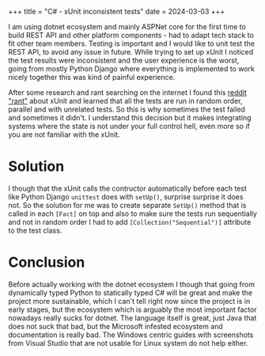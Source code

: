 +++
title = "C# - xUnit inconsistent tests"
date = 2024-03-03
+++

I am using dotnet ecosystem and mainly ASPNet core for the first time to build REST API and other platform components - had to adapt tech stack to fit other team members. Testing is important and I would like to unit test the REST API, to avoid any issue in future. While trying to set up xUnit I noticed the test results were inconsistent and the user experience is the worst, going from mostly Python Django where everything is implemented to work nicely together this was kind of painful experience.

After some research and rant searching on the internet I found this [reddit "rant"](https://www.reddit.com/r/dotnet/comments/enijsk/why_i_no_longer_use_xunit/) about xUnit and learned that all the tests are run in random order, parallel and with unrelated tests. So this is why sometimes the test failed and sometimes it didn't. I understand this decision but it makes integrating systems where the state is not under your full control hell, even more so if you are not familiar with the xUnit.

# Solution

I though that the xUnit calls the contructor automatically before each test like Python Django `unittest` does with `setUp()`, surprise surprise it does not. So the solution for me was to create separate `SetUp()` method that is called in each `[Fact]` on top and also to make sure the tests run sequentially and not in random order I had to add `[Collection("Sequential")]` attribute to the test class.

# Conclusion

Before actually working with the dotnet ecosystem I though that going from dynamically typed Python to statically typed C# will be great and make the project more sustainable, which I can't tell right now since the project is in early stages, but the ecosystem which is arguably the most important factor nowadays really sucks for dotnet. The language itself is great, just Java that does not suck that bad, but the Microsoft infested ecosystem and documentation is really bad. The Windows centric guides with screenshots from Visual Studio that are not usable for Linux system do not help either.

